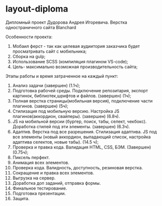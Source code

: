 # layout-diploma
Дипломный проект Дудорова Андрея Игоревича. Верстка одностраничного сайта Blanchard

Особенности проекта:

1. Мобаил ферст - так как целевая аудиитория заказчика будет просматривать сайт с мобильника;
2. Сборка на gulp;
3. Использование SCSS (компиляция плагином  VS-code);
4. Цель- максимально возможная производительность сайта;

Этапы работы и время затраченное на каждый пункт:

1. Анализ задачи (завершен) (1.1ч);
2. Подготовка рабочей среды. Подключение репозитария, экспорт картинок, библиотек,шрифтов и файлов. (завершен) (1ч);
3. Полная верстка страницы(мобильная версия), подключение части плагинов. (завершен) (5ч);
4. Стилизация под мобильную версию. Настройка JS плагинов(аккордион, свайперы). (завершен) (6.8ч).
5. JS на мобильной версии (бургер, поиск, табы, селект, чекбокс). Доработка стилей под эти элементы. (завершен) (6.3ч).
6. Адаптив. Верстка под все разрешения. Стилизация адаптива. JS под все элементы (новый аккордион, выпадающий список, настройка адаптива селектов, новые табы). (14.5 ч);
7. Проверка и правка кода. Валидация HTML, CSS, БЭМ. (Завершен) (0.75ч);
8. Пиксель перфект.
9. Анимация всех элементов.
10. Проверка кода. Валидность, доступность, резиновая верстка.
11. Сокращение и правка всех элементов.
12. Выгрузка на сервер.
13. Доработка доп заданий, отправка формы.
14. Финальное тестирование.
15. Подготовка презентации.
16. Защита.
